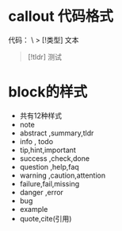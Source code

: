 
# callout 代码格式
代码： \ > [!类型] 文本
>[!tldr] 测试

# block的样式
 - 共有12种样式
 - note
 - abstract ,summary,tldr
 - info , todo
 - tip,hint,important
 - success ,check,done
 - question ,help,faq
 - warning ,caution,attention
 - failure,fail,missing
 - danger ,error
 - bug
 - example
 - quote,cite(引用)